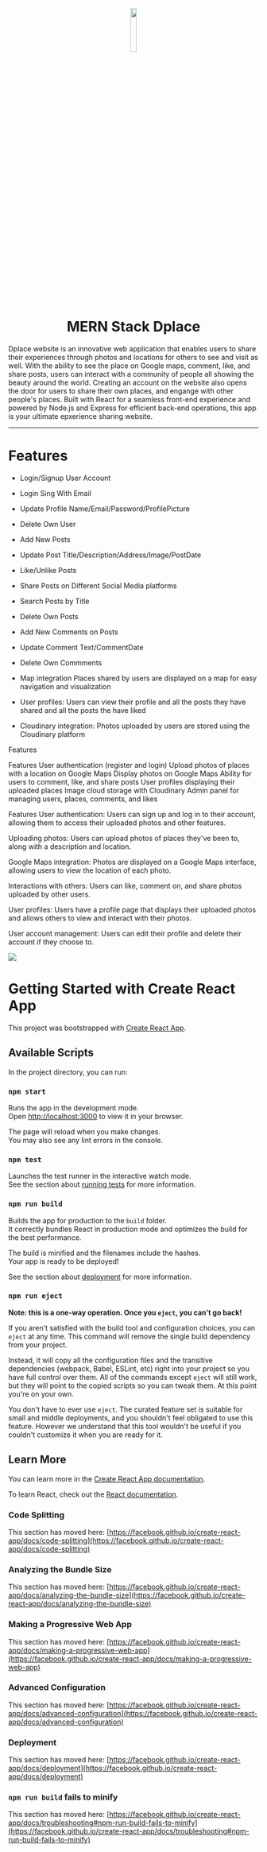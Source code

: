 <div align="center">
  <img src="https://user-images.githubusercontent.com/94204560/218552485-cc3545f5-b588-493a-9331-0c681f66544a.png" width=15% height=15%>
  <h1>MERN Stack Dplace</h1>
 </div>

 
Dplace website is an innovative web application that enables users to share their experiences through photos and locations for others to see and visit as well. With the ability to see the place on Google maps, comment, like, and share posts, users can interact with a community of people all showing the beauty around the world. Creating an account on the website also opens the door for users to share their own places, and engange with other people's places.
Built with React for a seamless front-end experience and powered by Node.js and Express for efficient back-end operations, this app is your ultimate epxerience sharing website.

---

# Features

- Login/Signup User Account
- Login Sing With Email
- Update Profile Name/Email/Password/ProfilePicture 
- Delete Own User
- Add New Posts
- Update Post Title/Description/Address/Image/PostDate
- Like/Unlike Posts
- Share Posts on Different Social Media platforms
- Search Posts by Title
- Delete Own Posts
- Add New Comments on Posts
- Update Comment Text/CommentDate 
- Delete Own Commments





- Map integration Places shared by users are displayed on a map for easy navigation and visualization
- User profiles: Users can view their profile and all the posts they have shared and all the posts the have liked
- Cloudinary integration: Photos uploaded by users are stored using the Cloudinary platform


Features




Features
User authentication (register and login)
Upload photos of places with a location on Google Maps
Display photos on Google Maps
Ability for users to comment, like, and share posts
User profiles displaying their uploaded places
Image cloud storage with Cloudinary
Admin panel for managing users, places, comments, and likes

Features
User authentication: Users can sign up and log in to their account, allowing them to access their uploaded photos and other features.

Uploading photos: Users can upload photos of places they've been to, along with a description and location.

Google Maps integration: Photos are displayed on a Google Maps interface, allowing users to view the location of each photo.

Interactions with others: Users can like, comment on, and share photos uploaded by other users.

User profiles: Users have a profile page that displays their uploaded photos and allows others to view and interact with their photos.

User account management: Users can edit their profile and delete their account if they choose to.
 
 <a href='https://dplace-3d5f4.web.app/api/homepage?utm_source=GitHub&utm_medium=readme&utm_campaign=well_app_readme'>
  <img src='https://img.shields.io/badge/HOMEPAGE-gray?style=for-the-badge'>
 </a>




# Getting Started with Create React App 

This project was bootstrapped with [Create React App](https://github.com/facebook/create-react-app).

## Available Scripts

In the project directory, you can run:

### `npm start`

Runs the app in the development mode.\
Open [http://localhost:3000](http://localhost:3000) to view it in your browser.

The page will reload when you make changes.\
You may also see any lint errors in the console.

### `npm test`

Launches the test runner in the interactive watch mode.\
See the section about [running tests](https://facebook.github.io/create-react-app/docs/running-tests) for more information.

### `npm run build`

Builds the app for production to the `build` folder.\
It correctly bundles React in production mode and optimizes the build for the best performance.

The build is minified and the filenames include the hashes.\
Your app is ready to be deployed!

See the section about [deployment](https://facebook.github.io/create-react-app/docs/deployment) for more information.

### `npm run eject`

**Note: this is a one-way operation. Once you `eject`, you can't go back!**

If you aren't satisfied with the build tool and configuration choices, you can `eject` at any time. This command will remove the single build dependency from your project.

Instead, it will copy all the configuration files and the transitive dependencies (webpack, Babel, ESLint, etc) right into your project so you have full control over them. All of the commands except `eject` will still work, but they will point to the copied scripts so you can tweak them. At this point you're on your own.

You don't have to ever use `eject`. The curated feature set is suitable for small and middle deployments, and you shouldn't feel obligated to use this feature. However we understand that this tool wouldn't be useful if you couldn't customize it when you are ready for it.

## Learn More

You can learn more in the [Create React App documentation](https://facebook.github.io/create-react-app/docs/getting-started).

To learn React, check out the [React documentation](https://reactjs.org/).

### Code Splitting

This section has moved here: [https://facebook.github.io/create-react-app/docs/code-splitting](https://facebook.github.io/create-react-app/docs/code-splitting)

### Analyzing the Bundle Size

This section has moved here: [https://facebook.github.io/create-react-app/docs/analyzing-the-bundle-size](https://facebook.github.io/create-react-app/docs/analyzing-the-bundle-size)

### Making a Progressive Web App

This section has moved here: [https://facebook.github.io/create-react-app/docs/making-a-progressive-web-app](https://facebook.github.io/create-react-app/docs/making-a-progressive-web-app)

### Advanced Configuration

This section has moved here: [https://facebook.github.io/create-react-app/docs/advanced-configuration](https://facebook.github.io/create-react-app/docs/advanced-configuration)

### Deployment

This section has moved here: [https://facebook.github.io/create-react-app/docs/deployment](https://facebook.github.io/create-react-app/docs/deployment)

### `npm run build` fails to minify

This section has moved here: [https://facebook.github.io/create-react-app/docs/troubleshooting#npm-run-build-fails-to-minify](https://facebook.github.io/create-react-app/docs/troubleshooting#npm-run-build-fails-to-minify)
